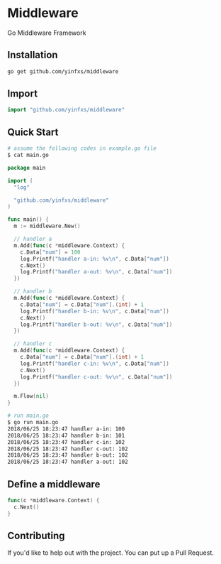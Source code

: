 # Middleware

Go Middleware Framework

## Installation

```sh
go get github.com/yinfxs/middleware
```

## Import

```go
import "github.com/yinfxs/middleware"
```

## Quick Start

```sh
# assume the following codes in example.go file
$ cat main.go
```

```go
package main

import (
  "log"

  "github.com/yinfxs/middleware"
)

func main() {
  m := middleware.New()

  // handler a
  m.Add(func(c *middleware.Context) {
    c.Data["num"] = 100
    log.Printf("handler a-in: %v\n", c.Data["num"])
    c.Next()
    log.Printf("handler a-out: %v\n", c.Data["num"])
  })

  // handler b
  m.Add(func(c *middleware.Context) {
    c.Data["num"] = c.Data["num"].(int) + 1
    log.Printf("handler b-in: %v\n", c.Data["num"])
    c.Next()
    log.Printf("handler b-out: %v\n", c.Data["num"])
  })

  // handler c
  m.Add(func(c *middleware.Context) {
    c.Data["num"] = c.Data["num"].(int) + 1
    log.Printf("handler c-in: %v\n", c.Data["num"])
    c.Next()
    log.Printf("handler c-out: %v\n", c.Data["num"])
  })

  m.Flow(nil)
}
```

```sh
# run main.go
$ go run main.go
2018/06/25 18:23:47 handler a-in: 100
2018/06/25 18:23:47 handler b-in: 101
2018/06/25 18:23:47 handler c-in: 102
2018/06/25 18:23:47 handler c-out: 102
2018/06/25 18:23:47 handler b-out: 102
2018/06/25 18:23:47 handler a-out: 102
```

## Define a middleware

```go
func(c *middleware.Context) {
  c.Next()
}
```

## Contributing

If you'd like to help out with the project. You can put up a Pull Request.
